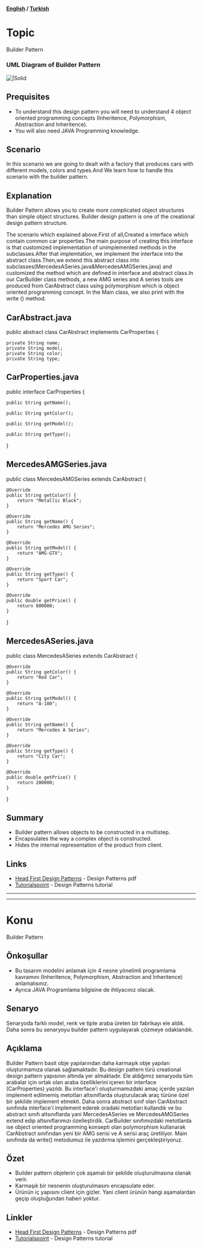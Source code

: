 #### [English](#topic) / [Turkish](#konu)
# Topic

Builder Pattern

### UML Diagram of Builder Pattern

![|Solid](https://raw.githubusercontent.com/incubationhub/jee.oop/master/com.ihub.jee.oop/dp/creational/builder/images/builder.PNG)

## Prequisites

* To understand this design pattern you will need to understand 4 object oriented programming concepts (Inheritence, Polymorphism, Abstraction and Inheritence). 
* You will also need JAVA Programming knowledge.

## Scenario

In this scenario we are going to  dealt with a factory that produces cars with different models, colors and types.And We learn  how to handle this scenario with the builder pattern.

## Explanation

Builder Pattern allows you to create more complicated object structures than simple object structures. Builder design pattern is one of the creational design pattern structure.

The scenario which explained above.First of all,Created a interface which contain common car properties.The main purpose of creating this interface is that customized implementation of unimplemented methods in the subclasses.After that implemtation, we implement the interface into the abstract class.Then,we extend this abstract class into subclasses(MercedesASeries.java&MercedesAMGSeries.java) and customized the method which are defined in interface and abstract class.In our CarBuilder class methods, a new AMG series and A series tools are produced from CarAbstract class using polymorphism which is object oriented programming concept. In the Main class, we also print with the write () method.

## CarAbstract.java
public abstract class CarAbstract implements CarProperties {

	private String name;
	private String model;
	private String color;
	private String type;

## CarProperties.java
public interface CarProperties {

	public String getName();

	public String getColor();

	public String getModel();

	public String getType();

}

## MercedesAMGSeries.java
public class MercedesAMGSeries extends CarAbstract {

	@Override
	public String getColor() {
		return "Metallic Black";
	}

	@Override
	public String getName() {
		return "Mercedes AMG Series";
	}

	@Override
	public String getModel() {
		return "AMG-GTX";
	}

	@Override
	public String getType() {
		return "Sport Car";
	}

	@Override
	public double getPrice() {
		return 800000;
	}

}

## MercedesASeries.java

public class MercedesASeries extends CarAbstract {

	@Override
	public String getColor() {
		return "Red Car";
	}

	@Override
	public String getModel() {
		return "A-180";
	}

	@Override
	public String getName() {
		return "Mercedes A Series";
	}

	@Override
	public String getType() {
		return "City Car";
	}

	@Override
	public double getPrice() {
		return 200000;
	}

}

## Summary

* Builder pattern allows objects to be constructed in a multistep.
* Encapsulates the way a complex object is constructed.
* Hides the internal representation of the product from client.

## Links

* [Head First Design Patterns](https://github.com/kanastasov/Advanced-Java-Programming--First-Semeste-/blob/master/Design%20Patterns%20For%20Dummies%20%26%20HeadFirst/head%20first%20design%20patterns%20-%20ora%202004.pdf) - Design Patterns pdf
* [Tutorialspoint](https://www.tutorialspoint.com/design_pattern/builder_pattern.htm) - Design Patterns tutorial

---
---

# Konu

Builder Pattern

## Önkoşullar

* Bu tasarım modelini anlamak için 4 nesne yönelimli programlama kavramını (Inheritence, Polymorphism, Abstraction and Inheritence) anlamalısınız. 
* Ayrıca JAVA Programlama bilgisine de ihtiyacınız olacak.

## Senaryo

Senaryoda farklı model, renk ve tipte araba üreten bir fabrikayı ele aldık. Daha sonra bu senaryoyu builder pattern uygulayarak çözmeye odaklandık.

## Açıklama

Builder Pattern basit obje yapılarından daha karmaşık obje yapıları oluşturmamıza olanak sağlamaktadır. Bu design pattern türü creational design pattern yapısının altında yer almaktadır.
Ele aldığımız senaryoda tüm arabalar için ortak olan araba özelliklerini içeren bir interface (CarProperties) yazıldı. Bu interface'i oluşturmamızdaki amaç içerde yazılan implement edilmemiş metotları altsınıflarda oluşturulacak araç türüne özel bir şekilde implement etmekti. Daha sonra abstract sınıf olan CarAbstract sınıfında interface'i implement ederek oradaki metotları kullandık ve bu abstract sınıfı altsınıflarda yani MercedesASeries ve MercedesAMGSeries extend edip altsınıflarımızı özelleştirdik. CarBuilder sınıfımızdaki metotlarda ise object oriented programming konsepti olan polymorphism kullanarak CarAbstract sınıfından yeni bir AMG serisi ve A serisi araç üretiliyor. Main sınıfında da write() metodumuz ile yazdırma işlemini gerçekleştiriyoruz.

## Özet

* Builder pattern objelerin çok aşamalı bir şekilde oluşturulmasına olanak verir.
* Karmaşık bir nesnenin oluşturulmasını encapsulate eder.
* Ürünün iç yapısını client için gizler. Yani client ürünün hangi aşamalardan geçip oluştuğundan haberi yoktur.

## Linkler

* [Head First Design Patterns](https://github.com/kanastasov/Advanced-Java-Programming--First-Semeste-/blob/master/Design%20Patterns%20For%20Dummies%20%26%20HeadFirst/head%20first%20design%20patterns%20-%20ora%202004.pdf) - Design Patterns pdf
* [Tutorialspoint](https://www.tutorialspoint.com/design_pattern/builder_pattern.htm) - Design Patterns tutorial

